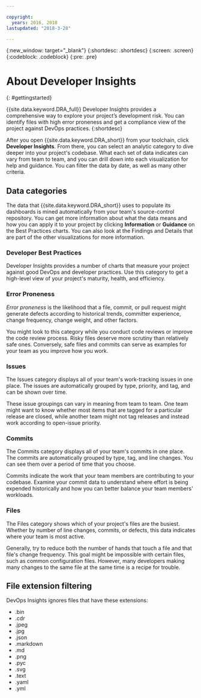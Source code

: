 ```yaml
---

copyright:
  years: 2016, 2018
lastupdated: "2018-3-28"

---
```


{:new_window: target="_blank"}
{:shortdesc: .shortdesc}
{:screen: .screen}
{:codeblock: .codeblock}
{:pre: .pre}

# About Developer Insights
{: #gettingstarted}

{{site.data.keyword.DRA_full}} Developer Insights provides a comprehensive way to explore your project’s development risk. You can identify files with high error proneness and get a compliance view of the project against DevOps practices.
{:shortdesc}

After you open {{site.data.keyword.DRA_short}} from your toolchain, click **Developer Insights**. From there, you can select an analytic category to dive deeper into your project's codebase. What each set of data indicates can vary from team to team, and you can drill down into each visualization for help and guidance. You can filter the data by date, as well as many other criteria.

## Data categories
The data that {{site.data.keyword.DRA_short}} uses to populate its dashboards is mined automatically from your team's source-control repository. You can get more information about what the data means and how you can apply it to your project by clicking **Information** or **Guidance** on the Best Practices charts. You can also look at the Findings and Details that are part of the other visualizations for more information.

### Developer Best Practices

Developer Insights provides a number of charts that measure your project against good DevOps and developer practices. Use this category to get a high-level view of your project's maturity, health, and efficiency. 

### Error Proneness

*Error proneness* is the likelihood that a file, commit, or pull request might generate defects according to historical trends, committer experience, change frequency, change weight, and other factors. 

You might look to this category while you conduct code reviews or improve the code review process. Risky files deserve more scrutiny than relatively safe ones. Conversely, safe files and commits can serve as examples for your team as you improve how you work.

### Issues

The Issues category displays all of your team's work-tracking issues in one place. The issues are automatically grouped by type, priority, and tag, and can be shown over time. 

These issue groupings can vary in meaning from team to team. One team might want to know whether most items that are tagged for a particular release are closed, while another team might not tag releases and instead work according to open-issue priority.  

### Commits

The Commits category displays all of your team's commits in one place. The commits are automatically grouped by type, tag, and line changes. You can see them over a period of time that you choose.

Commits indicate the work that your team members are contributing to your codebase. Examine your commit data to understand where effort is being expended historically and how you can better balance your team members' workloads. 

### Files

The Files category shows which of your project's files are the busiest. Whether by number of line changes, commits, or defects, this data indicates where your team is most active. 

Generally, try to reduce both the number of hands that touch a file and that file's change frequency. This goal might be impossible with certain files, such as common configuration files. However, many developers making many changes to the same file at the same time is a recipe for trouble. 

## File extension filtering

DevOps Insights ignores files that have these extensions:

* .bin
* .cdr
* .jpeg
* .jpg
* .json
* .markdown
* .md
* .png
* .pyc
* .svg
* .text
* .yaml
* .yml

